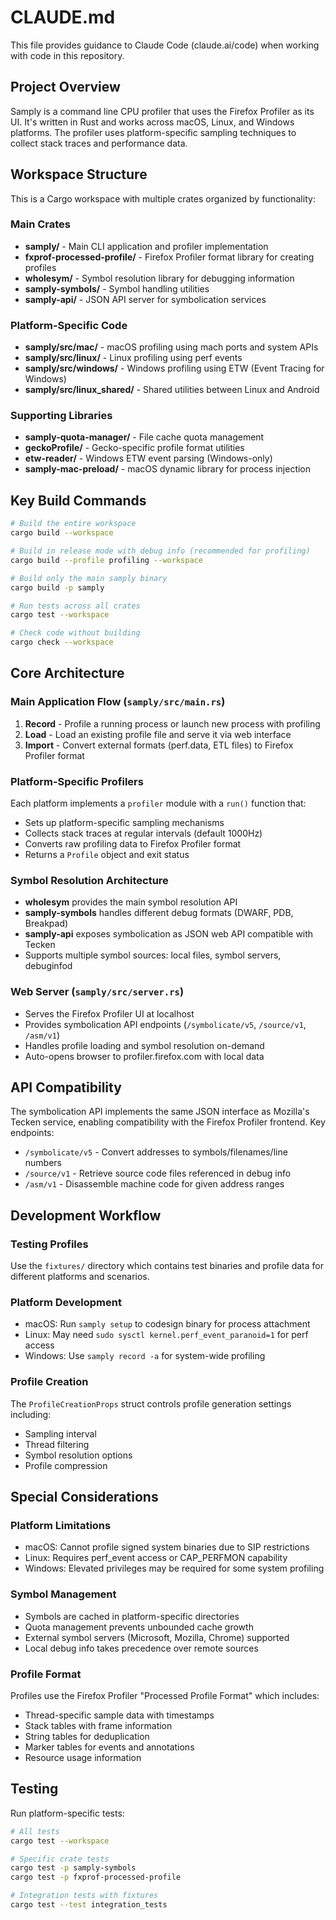 # CLAUDE.md

This file provides guidance to Claude Code (claude.ai/code) when working with code in this repository.

## Project Overview

Samply is a command line CPU profiler that uses the Firefox Profiler as its UI. It's written in Rust and works across macOS, Linux, and Windows platforms. The profiler uses platform-specific sampling techniques to collect stack traces and performance data.

## Workspace Structure

This is a Cargo workspace with multiple crates organized by functionality:

### Main Crates
- **samply/** - Main CLI application and profiler implementation
- **fxprof-processed-profile/** - Firefox Profiler format library for creating profiles
- **wholesym/** - Symbol resolution library for debugging information
- **samply-symbols/** - Symbol handling utilities
- **samply-api/** - JSON API server for symbolication services

### Platform-Specific Code
- **samply/src/mac/** - macOS profiling using mach ports and system APIs
- **samply/src/linux/** - Linux profiling using perf events
- **samply/src/windows/** - Windows profiling using ETW (Event Tracing for Windows)
- **samply/src/linux_shared/** - Shared utilities between Linux and Android

### Supporting Libraries
- **samply-quota-manager/** - File cache quota management
- **geckoProfile/** - Gecko-specific profile format utilities
- **etw-reader/** - Windows ETW event parsing (Windows-only)
- **samply-mac-preload/** - macOS dynamic library for process injection

## Key Build Commands

```sh
# Build the entire workspace
cargo build --workspace

# Build in release mode with debug info (recommended for profiling)
cargo build --profile profiling --workspace

# Build only the main samply binary
cargo build -p samply

# Run tests across all crates
cargo test --workspace

# Check code without building
cargo check --workspace
```

## Core Architecture

### Main Application Flow (`samply/src/main.rs`)
1. **Record** - Profile a running process or launch new process with profiling
2. **Load** - Load an existing profile file and serve it via web interface
3. **Import** - Convert external formats (perf.data, ETL files) to Firefox Profiler format

### Platform-Specific Profilers
Each platform implements a `profiler` module with a `run()` function that:
- Sets up platform-specific sampling mechanisms
- Collects stack traces at regular intervals (default 1000Hz)
- Converts raw profiling data to Firefox Profiler format
- Returns a `Profile` object and exit status

### Symbol Resolution Architecture
- **wholesym** provides the main symbol resolution API
- **samply-symbols** handles different debug formats (DWARF, PDB, Breakpad)
- **samply-api** exposes symbolication as JSON web API compatible with Tecken
- Supports multiple symbol sources: local files, symbol servers, debuginfod

### Web Server (`samply/src/server.rs`)
- Serves the Firefox Profiler UI at localhost
- Provides symbolication API endpoints (`/symbolicate/v5`, `/source/v1`, `/asm/v1`)
- Handles profile loading and symbol resolution on-demand
- Auto-opens browser to profiler.firefox.com with local data

## API Compatibility

The symbolication API implements the same JSON interface as Mozilla's Tecken service, enabling compatibility with the Firefox Profiler frontend. Key endpoints:

- `/symbolicate/v5` - Convert addresses to symbols/filenames/line numbers
- `/source/v1` - Retrieve source code files referenced in debug info
- `/asm/v1` - Disassemble machine code for given address ranges

## Development Workflow

### Testing Profiles
Use the `fixtures/` directory which contains test binaries and profile data for different platforms and scenarios.

### Platform Development
- macOS: Run `samply setup` to codesign binary for process attachment
- Linux: May need `sudo sysctl kernel.perf_event_paranoid=1` for perf access
- Windows: Use `samply record -a` for system-wide profiling

### Profile Creation
The `ProfileCreationProps` struct controls profile generation settings including:
- Sampling interval
- Thread filtering
- Symbol resolution options
- Profile compression

## Special Considerations

### Platform Limitations
- macOS: Cannot profile signed system binaries due to SIP restrictions
- Linux: Requires perf_event access or CAP_PERFMON capability
- Windows: Elevated privileges may be required for some system profiling

### Symbol Management
- Symbols are cached in platform-specific directories
- Quota management prevents unbounded cache growth
- External symbol servers (Microsoft, Mozilla, Chrome) supported
- Local debug info takes precedence over remote sources

### Profile Format
Profiles use the Firefox Profiler "Processed Profile Format" which includes:
- Thread-specific sample data with timestamps
- Stack tables with frame information
- String tables for deduplication
- Marker tables for events and annotations
- Resource usage information

## Testing

Run platform-specific tests:
```sh
# All tests
cargo test --workspace

# Specific crate tests
cargo test -p samply-symbols
cargo test -p fxprof-processed-profile

# Integration tests with fixtures
cargo test --test integration_tests
```